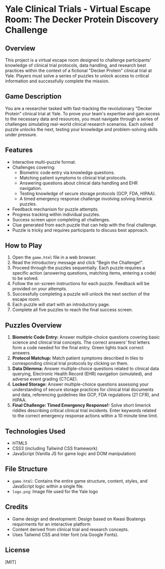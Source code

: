 # Yale Clinical Trials - Virtual Escape Room: The Decker Protein Discovery Challenge

## Overview

This project is a virtual escape room designed to challenge participants' knowledge of clinical trial protocols, data handling, and research best practices within the context of a fictional "Decker Protein" clinical trial at Yale. Players must solve a series of puzzles to unlock access to critical information and successfully complete the mission.

## Game Description

You are a researcher tasked with fast-tracking the revolutionary "Decker Protein" clinical trial at Yale. To prove your team's expertise and gain access to the necessary data and resources, you must navigate through a series of challenges simulating real-world clinical research scenarios. Each solved puzzle unlocks the next, testing your knowledge and problem-solving skills under pressure.

## Features

*   Interactive multi-puzzle format.
*   Challenges covering:
    *   Biometric code entry via knowledge questions.
    *   Matching patient symptoms to clinical trial protocols.
    *   Answering questions about clinical data handling and EHR navigation.
    *   Testing knowledge of secure storage protocols (GCP, FDA, HIPAA).
    *   A timed emergency response challenge involving solving limerick puzzles.
*   Feedback mechanism for puzzle attempts.
*   Progress tracking within individual puzzles.
*   Success screen upon completing all challenges.
*   Clue generated from each puzzle that can help with the final challenge.
*   Puzzle is tricky and requires participants to discuss best approach.

## How to Play

1.  Open the `game.html` file in a web browser.
2.  Read the introductory message and click "Begin the Challenge!".
3.  Proceed through the puzzles sequentially. Each puzzle requires a specific action (answering questions, matching items, entering a code) to be solved.
4.  Follow the on-screen instructions for each puzzle. Feedback will be provided on your attempts.
5.  Successfully completing a puzzle will unlock the next section of the escape room.
6.  Each puzzle will start with an introductory page.
7.  Complete all five puzzles to reach the final success screen.

## Puzzles Overview

1.  **Biometric Code Entry:** Answer multiple-choice questions covering basic science and clinical trial concepts. The correct answers' first letters form a code needed for the final entry. Green lights track correct answers.
2.  **Protocol Matchup:** Match patient symptoms described in tiles to corresponding clinical trial protocols by clicking on them.
3.  **Data Dilemma:** Answer multiple-choice questions related to clinical data querying, Electronic Health Record (EHR) navigation (simulated), and adverse event grading (CTCAE).
4.  **Locked Storage:** Answer multiple-choice questions assessing your understanding of secure storage practices for clinical trial documents and data, referencing guidelines like GCP, FDA regulations (21 CFR), and HIPAA.
5.  **Final Challenge: Timed Emergency Response!:** Solve short limerick riddles describing critical clinical trial incidents. Enter keywords related to the correct emergency response actions within a 10 minute time limit.

## Technologies Used

*   HTML5
*   CSS3 (including Tailwind CSS framework)
*   JavaScript (Vanilla JS for game logic and DOM manipulation)

## File Structure

*   `game.html`: Contains the entire game structure, content, styles, and JavaScript logic within a single file.
*   `logo.png`: Image file used for the Yale logo 

## Credits

*   Game design and development: Design based on Kwasi Boatengs requirments for an interactive platform
*   Content derived from clinical trial and research concepts.
*   Uses Tailwind CSS and Inter font (via Google Fonts).

## License

[MIT]
